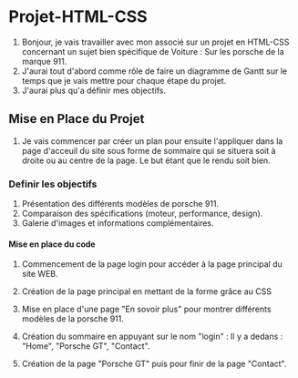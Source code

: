 # Projet-HTML-CSS
1) Bonjour, je vais travailler avec mon associé sur un projet en HTML-CSS concernant un sujet bien spécifique de Voiture : Sur les porsche de la marque 911.
2) J'aurai tout d'abord comme rôle de faire un diagramme de Gantt sur le temps que je vais mettre pour chaque étape du projet.
3) J'aurai plus qu'a définir mes objectifs.

## Mise en Place du Projet
1) Je vais commencer par créer un plan pour ensuite l'appliquer dans la page d'acceuil du site sous forme de sommaire qui se situera soit à droite ou au centre de la page. Le but étant que le rendu soit bien.

### Definir les objectifs
1) Présentation des différents modèles de porsche 911.
2) Comparaison des spécifications (moteur, performance, design).
3) Galerie d'images et informations complémentaires.

#### Mise en place du code
1) Commencement de la page login pour accéder à la page principal du site WEB.
2) Création de la page principal en mettant de la forme grâce au CSS
3) Mise en place d'une page "En sovoir plus" pour montrer différents modèles de la porsche 911.

4) Création du sommaire en appuyant sur le nom "login" : Il y a dedans : "Home", "Porsche GT", "Contact".
5) Création de la page "Porsche GT" puis pour finir de la page "Contact".

